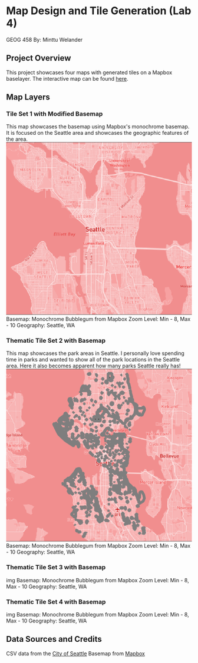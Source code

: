 # Map Design and Tile Generation (Lab 4)
GEOG 458
By: Minttu Welander

## Project Overview
This project showcases four maps with generated tiles on a Mapbox baselayer. The interactive map can be found [here](https://mintwel.github.io/TileGenerationLab/index.html).

## Map Layers
### Tile Set 1 with Modified Basemap
This map showcases the basemap using Mapbox's monochrome basemap. It is focused on the Seattle area and showcases the geographic features of the area.
![](img/basemap.png)
Basemap: Monochrome Bubblegum from Mapbox
Zoom Level: Min - 8, Max - 10
Geography: Seattle, WA

### Thematic Tile Set 2 with Basemap
This map showcases the park areas in Seattle. I personally love spending time in parks and wanted to show all of the park locations in the Seattle area. Here it also becomes apparent how many parks Seattle really has!
![](img/parks.png)
Basemap: Monochrome Bubblegum from Mapbox
Zoom Level: Min - 8, Max - 10
Geography: Seattle, WA

### Thematic Tile Set 3 with Basemap
img
Basemap: Monochrome Bubblegum from Mapbox
Zoom Level: Min - 8, Max - 10
Geography: Seattle, WA

### Thematic Tile Set 4 with Basemap
img
Basemap: Monochrome Bubblegum from Mapbox
Zoom Level: Min - 8, Max - 10
Geography: Seattle, WA

## Data Sources and Credits
CSV data from the [City of Seattle](https://data-seattlecitygis.opendata.arcgis.com/)
Basemap from [Mapbox](https://www.mapbox.com/)
